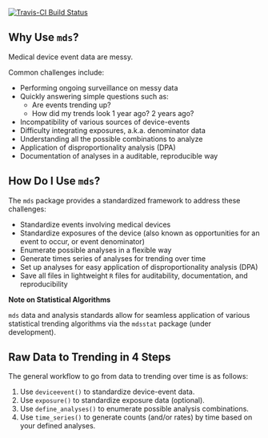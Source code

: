 
[![Travis-CI Build Status](https://travis-ci.org/gchung05/mds.svg?branch=master)](https://travis-ci.org/gchung05/mds) <!-- README.md is generated from README.Rmd. Please edit that file -->

Why Use `mds`?
--------------

Medical device event data are messy.

Common challenges include:

-   Performing ongoing surveillance on messy data
-   Quickly answering simple questions such as:
    -   Are events trending up?
    -   How did my trends look 1 year ago? 2 years ago?
-   Incompatibility of various sources of device-events
-   Difficulty integrating exposures, a.k.a. denominator data
-   Understanding all the possible combinations to analyze
-   Application of disproportionality analysis (DPA)
-   Documentation of analyses in a auditable, reproducible way

How Do I Use `mds`?
-------------------

The `mds` package provides a standardized framework to address these challenges:

-   Standardize events involving medical devices
-   Standardize exposures of the device (also known as opportunities for an event to occur, or event denominator)
-   Enumerate possible analyses in a flexible way
-   Generate times series of analyses for trending over time
-   Set up analyses for easy application of disproportionality analysis (DPA)
-   Save all files in lightweight `R` files for auditability, documentation, and reproducibility

**Note on Statistical Algorithms**

`mds` data and analysis standards allow for seamless application of various statistical trending algorithms via the `mdsstat` package (under development).

Raw Data to Trending in 4 Steps
-------------------------------

The general workflow to go from data to trending over time is as follows:

1.  Use `deviceevent()` to standardize device-event data.
2.  Use `exposure()` to standardize exposure data (optional).
3.  Use `define_analyses()` to enumerate possible analysis combinations.
4.  Use `time_series()` to generate counts (and/or rates) by time based on your defined analyses.

